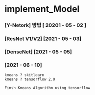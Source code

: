 # implement_Model

### [Y-Netork] 방법 [ 20201 - 05 - 02 ]
### [ResNet V1/V2] [2021 - 05 - 03]
### [DenseNet] [2021 - 05 - 05]
### [2021 - 06 - 10]   
    
    kmeans ? skitlearn
    kmeans ? tensorflow 2.0
    
    Finsh Kmeans Algorithm using tensorflow
    
    
    
    
